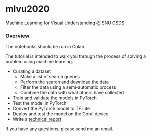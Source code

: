# mlvu2020
 Machine Learning for Visual Understanding @ SNU GSDS

### Overview

The notebooks should be run in Colab. 

The tutorial is intended to walk you through the process of solving a problem using machine learning.

- Curating a dataset
  - Make a list of search queries
  - Perform the search and download the data
  - Filter the data using a semi-automatic process
  - Combine the data with what others have collected
- Train and validate the models in PyTorch
- Test the model in PyTorch
- Convert the PyTorch model to TF Lite
- Deploy and test the model on the Coral device
- Write a [technical report](https://www.google.com/url?q=https%3A%2F%2Fwww.robots.ox.ac.uk%2F~joon%2Fshared%2FK_Celeb.pdf&sa=D&sntz=1&usg=AFQjCNFdjrPtK8ghup7aeGGI8m9hmSQUHA)

If you have any questions, please send me an email.
